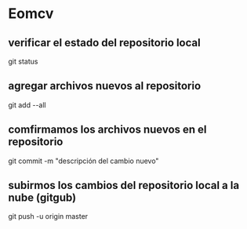 # Eomcv

## verificar el estado del repositorio local

git status

## agregar archivos nuevos al repositorio

git add --all

## comfirmamos los archivos nuevos en el repositorio

git commit -m "descripción del cambio nuevo"

## subirmos los cambios del repositorio local a la nube (gitgub)

git push -u origin master
